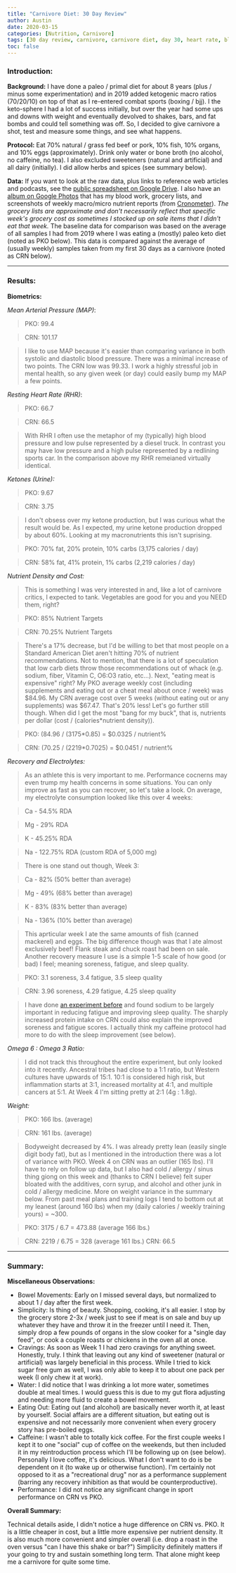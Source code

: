 ```yaml
---
title: "Carnivore Diet: 30 Day Review"
author: Austin
date: 2020-03-15
categories: [Nutrition, Carnivore]
tags: [30 day review, carnivore, carnivore diet, day 30, heart rate, blood pressure, nutrient density, electrolytes]
toc: false
---
```


### Introduction:

**Background:**  I have done a paleo / primal diet for about 8 years (plus / minus some experimentation) and in 2019 added ketogenic macro ratios (70/20/10) on top of that as I re-entered combat sports (boxing / bjj).  I the keto-sphere I had a lot of success initially, but over the year had some ups and downs with weight and eventually devolved to shakes, bars, and fat bombs and could tell something was off.  So, I decided to give carnivore a shot, test and measure some things, and see what happens.

**Protocol:**  Eat 70% natural / grass fed beef or pork, 10% fish, 10% organs, and 10% eggs (approximately).  Drink only water or bone broth (no alcohol, no caffeine, no tea).  I also excluded sweeteners (natural and artificial) and all dairy (initially).  I did allow herbs and spices (see summary below).

**Data:**  If you want to look at the raw data, plus links to reference web articles and podcasts, see the [public spreadsheet on Google Drive](https://docs.google.com/spreadsheets/d/13WCRykhYSVscl9QhU4B3CNdaC7-n2UEKnWZBDMZJoBs/edit?usp=sharing).  I also have an [album on Google Photos](https://photos.app.goo.gl/jrqqa6PNoXXHvM3m6) that has my blood work, grocery lists, and screenshots of weekly macro/micro nutrient reports (from [Cronometer](https://play.google.com/store/apps/details?id=com.cronometer.android.gold)).  *The grocery lists are approximate and don't necessarily reflect that specific week's grocery cost as sometimes I stocked up on sale items that I didn't eat that week.*  The baseline data for comparison was based on the average of all samples I had from 2019 where I was eating a (mostly) paleo keto diet (noted as PKO below).  This data is compared against the average of (usually weekly) samples taken from my first 30 days as a carnivore (noted as CRN below).

---

### Results:

**Biometrics:**

*Mean Arterial Pressure (MAP)*:
>PKO: 99.4

>CRN: 101.17

>I like to use MAP because it's easier than comparing variance in both systolic and diastolic blood pressure.  There was a minimal increase of two points.  The CRN low was 99.33.  I work a highly stressful job in mental health, so any given week (or day) could easily bump my MAP a few points.

*Resting Heart Rate (RHR)*:
>PKO: 66.7

>CRN:  66.5

>With RHR I often use the metaphor of my (typically) high blood pressure and low pulse represented by a diesel truck.  In contrast you may have low pressure and a high pulse represented by a redlining sports car.  In the comparison above my RHR remeianed virtually identical.

*Ketones (Urine):*
>PKO:  9.67

>CRN:  3.75

>I don't obsess over my ketone production, but I was curious what the result would be.  As I expected, my urine ketone production dropped by about 60%.  Looking at my macronutrients this isn't suprising.

>PKO:  70% fat, 20% protein, 10% carbs (3,175 calories / day)

>CRN:  58% fat, 41% protein, 1% carbs (2,219 calories / day)

*Nutrient Density and Cost:*
> This is something I was very interested in and, like a lot of carnivore critics, I expected to tank.  Vegetables are good for you and you NEED them, right?

>PKO:  85% Nutrient Targets

>CRN:  70.25% Nutrient Targets

>There's a 17% decrease, but I'd be willing to bet that most people on a Standard American Diet aren't hitting 70% of nutrient recommendations.  Not to mention, that there is a lot of speculation that low carb diets throw those recommendations out of whack (e.g. sodium, fiber, Vitamin C, O6:O3 ratio, etc...).
Next, "eating meat is expensive" right?  My PKO average weekly cost (including supplements and eating out or a cheat meal about once / week) was $84.96.  My CRN average cost over 5 weeks (without eating out or any supplements) was $67.47.  That's 20% less!  Let's go further still though.  When did I get the most "bang for my buck", that is, nutrients per dollar (cost / (calories*nutrient density)).

>PKO:  (84.96 / (3175*0.85)   = $0.0325 / nutrient%

>CRN:  (70.25 / (2219*0.7025) = $0.0451 / nutrient%

*Recovery and Electrolytes:*
> As an athlete this is very important to me.  Performance cocnerns may even trump my health concerns in some situations.  You can only improve as fast as you can recover, so let's take a look.
On average, my electrolyte consumption looked like this over 4 weeks:

>Ca - 54.5% RDA

>Mg - 29% RDA

>K - 45.25% RDA

>Na - 122.75% RDA (custom RDA of 5,000 mg)

>There is one stand out though, Week 3:

>Ca - 82% (50% better than average)

>Mg - 49% (68% better than average)

>K - 83% (83% better than average)

>Na - 136% (10% better than average)

>This aprticular week I ate the same amounts of fish (canned mackerel) and eggs.  The big difference though was that I ate almost exclusively beef!  Flank steak and chuck roast had been on sale.
Another recovery measure I use is a simple 1-5 scale of how good (or bad) I feel; meaning soreness, fatigue, and sleep quality.

>PKO: 3.1 soreness, 3.4 fatigue, 3.5 sleep quality

>CRN:  3.96 soreness, 4.29 fatigue, 4.25 sleep quality

>I have done [an experiment before](https://docs.google.com/spreadsheets/d/1IU5-A1XtKTGN1AyGS6J562pRoQ8XduEmuM1_xzhbaz8/edit?usp=sharing) and found sodium to be largely important in reducing fatigue and improving sleep quality.  The sharply increased protein intake on CRN could also explain the improved soreness and fatigue scores.  I actually think my caffeine protocol had more to do with the sleep improvement (see below). 

*Omega 6 : Omega 3 Ratio:*
> I did not track this throughout the entire experiment, but only looked into it recently.  Ancestral tribes had close to a 1:1 ratio, but Western cultures have upwards of 15:1.  10:1 is considered high risk, but inflammation starts at 3:1, increased mortality at 4:1, and multiple cancers at 5:1.  At Week 4 I'm sitting pretty at 2:1 (4g : 1.8g).

*Weight:*
>PKO:  166 lbs. (average)

>CRN:  161 lbs. (average)

>Bodyweight decreased by 4%.  I was already pretty lean (easily single digit body fat), but as I mentioned in the introduction there was a lot of variance with PKO.  Week 4 on CRN was an outlier (165 lbs).  I'll have to rely on follow up data, but I also had cold / allergy / sinus thing giong on this week and (thanks to CRN I believe) felt super bloated with the additives, corn syrup, and alcohol and other junk in cold / allergy medicine.  More on weight variance in the summary below.
From past meal plans and training logs I tend to bottom out at my leanest (around 160 lbs) when my (daily calories / weekly training yours) = ~300.

>PKO:  3175 / 6.7 = 473.88 (average 166 lbs.)

>CRN:  2219 / 6.75 = 328 (average 161 lbs.)
>CRN:  66.5

---

### Summary:

**Miscellaneous Observations:**

* Bowel Movements:  Early on I missed several days, but normalized to about 1 / day after the first week.
* Simplicity:  Is thing of beauty.  Shopping, cooking, it's all easier.  I stop by the grocery store 2-3x / week just to see if meat is on sale and buy up whatever they have and throw it in the freezer until I need it.  Then, simply drop a few pounds of organs in the slow cooker for a "single day feed", or cook a couple roasts or chickens in the oven all at once.
* Cravings:  As soon as Week 1 I had zero cravings for anything sweet.  Honestly, truly.  I think that leaving out any kind of sweetener (natural or artificial) was largely beneficial in this process.  While I tried to kick sugar free gum as well, I was only able to keep it to about one pack per week (I only chew it at work).
* Water:  I did notice that I was drinking a lot more water, sometimes double at meal times.  I would guess this is due to my gut flora adjusting and needing more fluid to create a bowel movement.
* Eating Out:  Eating out (and alcohol) are basically never worth it, at least by yourself.  Social affairs are a different situation, but eating out is expensive and not necessarily more convenient when every grocery story has pre-boiled eggs.
* Caffeine:  I wasn't able to totally kick coffee.  For the first couple weeks I kept it to one "social" cup of coffee on the weekends, but then included it in my reintroduction process which I'll be following up on (see below).  Personally I love coffee, it's delicious.  What I don't want to do is be dependent on it (to wake up or otherwise function).  I'm certainly not opposed to it as a "recreational drug" nor as a performance supplement (barring any recovery inhibition as that would be counterproductive).
* Performance:  I did not notice any significant change in sport performance on CRN vs PKO.

**Overall Summary:**

Technical details aside, I didn't notice a huge difference on CRN vs. PKO.  It is a little cheaper in cost, but a little more expensive per nutrient density.  It is also much more convenient and simpler overall (i.e. drop a roast in the oven versus "can I have this shake or bar?")  Simplicity definitely matters if your going to try and sustain something long term.  That alone might keep me a carnivore for quite some time.
